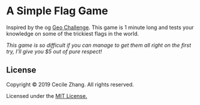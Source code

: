 # A Simple Flag Game

<p>Inspired by the og <a href="https://www.facebook.com/geochallenge/">Geo Challenge</a>. This game is 1 minute long and tests your knowledge on some of the trickiest flags in the world. 
<p><i>This game is so difficult if you can manage to get them all right on the first try, I'll give you $5 out of pure respect!</i></p>

<h2>License</h2>

<p>Copyright &copy; 2019 Cecile Zhang. All rights reserved.</p>

<p>Licensed under the <a href="./LICENSE">MIT License.</a></p>

